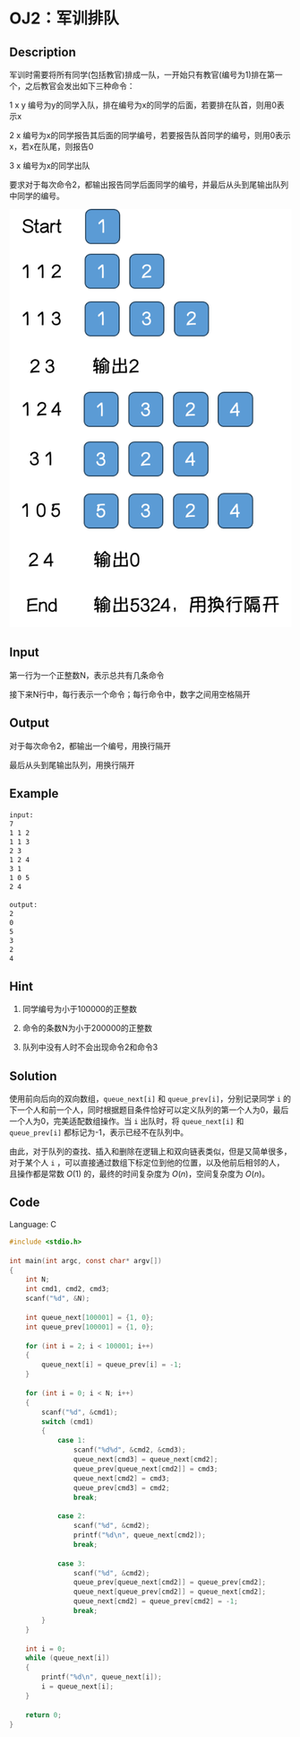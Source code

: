 # OJ2：军训排队

## Description

军训时需要将所有同学(包括教官)排成一队，一开始只有教官(编号为1)排在第一个，之后教官会发出如下三种命令：

1 x y  编号为y的同学入队，排在编号为x的同学的后面，若要排在队首，则用0表示x

2 x   编号为x的同学报告其后面的同学编号，若要报告队首同学的编号，则用0表示x，若x在队尾，则报告0

3 x   编号为x的同学出队

要求对于每次命令2，都输出报告同学后面同学的编号，并最后从头到尾输出队列中同学的编号。

![oj2_description](../../assets/images/course_labs/data_algorithm/oj2_description.png)

## Input

第一行为一个正整数N，表示总共有几条命令

接下来N行中，每行表示一个命令；每行命令中，数字之间用空格隔开

## Output

对于每次命令2，都输出一个编号，用换行隔开

最后从头到尾输出队列，用换行隔开

## Example

```text
input:
7
1 1 2
1 1 3
2 3
1 2 4
3 1
1 0 5
2 4

output:
2
0
5
3
2
4
```

## Hint

1. 同学编号为小于100000的正整数

2. 命令的条数N为小于200000的正整数

3. 队列中没有人时不会出现命令2和命令3

## Solution

使用前向后向的双向数组，`queue_next[i]` 和 `queue_prev[i]`，分别记录同学 `i` 的下一个人和前一个人，同时根据题目条件恰好可以定义队列的第一个人为0，最后一个人为0，完美适配数组操作。当 `i` 出队时，将 `queue_next[i]` 和 `queue_prev[i]` 都标记为-1，表示已经不在队列中。

由此，对于队列的查找、插入和删除在逻辑上和双向链表类似，但是又简单很多，对于某个人 `i` ，可以直接通过数组下标定位到他的位置，以及他前后相邻的人，且操作都是常数 $O(1)$ 的，最终的时间复杂度为 $O(n)$，空间复杂度为 $O(n)$。

## Code

Language: C

```c
#include <stdio.h>

int main(int argc, const char* argv[])
{
    int N;
    int cmd1, cmd2, cmd3;
    scanf("%d", &N);

    int queue_next[100001] = {1, 0};
    int queue_prev[100001] = {1, 0};

    for (int i = 2; i < 100001; i++)
    {
        queue_next[i] = queue_prev[i] = -1;
    }

    for (int i = 0; i < N; i++)
    {
        scanf("%d", &cmd1);
        switch (cmd1)
        {
            case 1:
                scanf("%d%d", &cmd2, &cmd3);
                queue_next[cmd3] = queue_next[cmd2];
                queue_prev[queue_next[cmd2]] = cmd3;
                queue_next[cmd2] = cmd3;
                queue_prev[cmd3] = cmd2;
                break;

            case 2:
                scanf("%d", &cmd2);
                printf("%d\n", queue_next[cmd2]);
                break;

            case 3:
                scanf("%d", &cmd2);
                queue_prev[queue_next[cmd2]] = queue_prev[cmd2];
                queue_next[queue_prev[cmd2]] = queue_next[cmd2];
                queue_next[cmd2] = queue_prev[cmd2] = -1;
                break;
        }
    }

    int i = 0;
    while (queue_next[i])
    {
        printf("%d\n", queue_next[i]);
        i = queue_next[i];
    }

    return 0;
}
```
